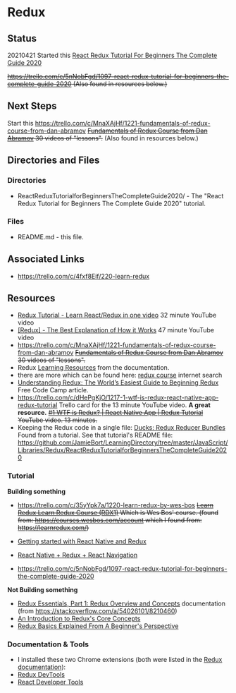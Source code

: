 # Redux

## Status
20210421
Started this [React Redux Tutorial For Beginners The Complete Guide 2020](https://github.com/JamieBort/LearningDirectory/tree/master/JavaScript/Libraries/Redux/ReactReduxTutorialforBeginnersTheCompleteGuide2020) 

~~https://trello.com/c/5nNobFgd/1097-react-redux-tutorial-for-beginners-the-complete-guide-2020 (Also found in resources below.)~~

## Next Steps
Start this https://trello.com/c/MnaXAjHf/1221-fundamentals-of-redux-course-from-dan-abramov ~~[Fundamentals of Redux Course from Dan Abramov](https://egghead.io/courses/fundamentals-of-redux-course-from-dan-abramov-bd5cc867) 30 videos of "lessons".~~ (Also found in resources below.)

## Directories and Files
### Directories
* ReactReduxTutorialforBeginnersTheCompleteGuide2020/ - The "React Redux Tutorial for Beginners The Complete Guide 2020" tutorial.

### Files
* README.md - this file.

## Associated Links

* https://trello.com/c/4fxf8Eif/220-learn-redux

## Resources

* [Redux Tutorial - Learn React/Redux in one video](https://www.youtube.com/watch?v=OSSpVLpuVWA) 32 minute YouTube video
* [[Redux] - The Best Explanation of How it Works](https://www.youtube.com/watch?v=3sjMRS1gJys) 47 minute YouTube video
* https://trello.com/c/MnaXAjHf/1221-fundamentals-of-redux-course-from-dan-abramov
~~[Fundamentals of Redux Course from Dan Abramov](https://egghead.io/courses/fundamentals-of-redux-course-from-dan-abramov-bd5cc867) 30 videos of "lessons".~~
* Redux [Learning Resources](https://redux.js.org/introduction/learning-resources) from the documentation.
* there are more which can be found here: [redux course](https://www.google.com/search?q=redux+course&oq=redux+course&aqs=chrome..69i57j69i64j69i60l3.2286j0j4&sourceid=chrome&ie=UTF-8) internet search
* [Understanding Redux: The World’s Easiest Guide to Beginning Redux](https://www.freecodecamp.org/news/understanding-redux-the-worlds-easiest-guide-to-beginning-redux-c695f45546f6/) Free Code Camp article.
* https://trello.com/c/dHePgKjO/1217-1-wtf-is-redux-react-native-app-redux-tutorial Trello card for the 13 minute YouTube video. **A great resource.**
~~[#1 WTF is Redux? | React Native App | Redux Tutorial](https://www.youtube.com/watch?v=KcC8KZ_Ga2M) YouTube video. 13 minutes.~~
* Keeping the Redux code in a single file:
[Ducks: Redux Reducer Bundles](https://github.com/erikras/ducks-modular-redux)
Found from a tutorial. 
See that tutorial's README file:
https://github.com/JamieBort/LearningDirectory/tree/master/JavaScript/Libraries/Redux/ReactReduxTutorialforBeginnersTheCompleteGuide2020

### Tutorial
**Building something**

* https://trello.com/c/35yYpk7a/1220-learn-redux-by-wes-bos
~~[Learn Redux
Learn Redux Course (RDX1)](https://courses.wesbos.com/account/access/6080143675ff3a25a5c4651a) Which is Wes Bos' course.
(found from: https://courses.wesbos.com/account which I found from: https://learnredux.com/)~~

* [Getting started with React Native and Redux](https://blog.cloudboost.io/getting-started-with-react-native-and-redux-6cd4addeb29)
* [React Native + Redux + React Navigation](https://medium.com/@relferreira/react-native-redux-react-navigation-ecec4014d648)
* https://trello.com/c/5nNobFgd/1097-react-redux-tutorial-for-beginners-the-complete-guide-2020

**Not Building something**

* [Redux Essentials, Part 1: Redux Overview and Concepts](https://redux.js.org/tutorials/essentials/part-1-overview-concepts) documentation
(from https://stackoverflow.com/a/54026101/8210460)
* [An Introduction to Redux's Core Concepts](https://www.digitalocean.com/community/tutorials/redux-redux-intro)
* [Redux Basics Explained From A Beginner's Perspective](https://dev.to/dylanmesty/redux-basics-explained-from-a-beginner-s-perspective-abm)

### Documentation & Tools

* I installed these two Chrome extensions (both were listed in the [Redux documentation](https://redux.js.org/tutorials/essentials/part-1-overview-concepts)):
 * [Redux DevTools](https://chrome.google.com/webstore/detail/redux-devtools/lmhkpmbekcpmknklioeibfkpmmfibljd/related?hl=en)
 * [React Developer Tools](https://chrome.google.com/webstore/detail/react-developer-tools/fmkadmapgofadopljbjfkapdkoienihi/related?hl=en)